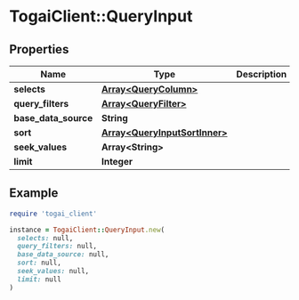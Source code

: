 # TogaiClient::QueryInput

## Properties

| Name | Type | Description | Notes |
| ---- | ---- | ----------- | ----- |
| **selects** | [**Array&lt;QueryColumn&gt;**](QueryColumn.md) |  |  |
| **query_filters** | [**Array&lt;QueryFilter&gt;**](QueryFilter.md) |  | [optional] |
| **base_data_source** | **String** |  |  |
| **sort** | [**Array&lt;QueryInputSortInner&gt;**](QueryInputSortInner.md) |  |  |
| **seek_values** | **Array&lt;String&gt;** |  | [optional] |
| **limit** | **Integer** |  |  |

## Example

```ruby
require 'togai_client'

instance = TogaiClient::QueryInput.new(
  selects: null,
  query_filters: null,
  base_data_source: null,
  sort: null,
  seek_values: null,
  limit: null
)
```

